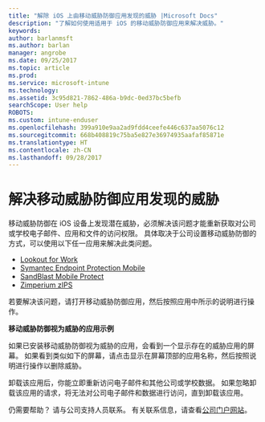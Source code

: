 ```yaml
---
title: "解除 iOS 上由移动威胁防御应用发现的威胁 |Microsoft Docs"
description: "了解如何使用适用于 iOS 的移动威胁防御应用来解决威胁。"
keywords: 
author: barlanmsft
ms.author: barlan
manager: angrobe
ms.date: 09/25/2017
ms.topic: article
ms.prod: 
ms.service: microsoft-intune
ms.technology: 
ms.assetid: 3c95d821-7862-486a-b9dc-0ed37bc5befb
searchScope: User help
ROBOTS: 
ms.custom: intune-enduser
ms.openlocfilehash: 399a910e9aa2ad9fdd4ceefe446c637aa5076c12
ms.sourcegitcommit: 668b408819c75ba5e827e36974935aafaf85871e
ms.translationtype: HT
ms.contentlocale: zh-CN
ms.lasthandoff: 09/28/2017
---
```

# <a name="resolve-a-threat-found-by-a-mobile-threat-defense-app"></a>解决移动威胁防御应用发现的威胁

移动威胁防御在 iOS 设备上发现潜在威胁，必须解决该问题才能重新获取对公司或学校电子邮件、应用和文件的访问权限。 具体取决于公司设置移动威胁防御的方式，可以使用以下任一应用来解决此类问题。


* [Lookout for Work](you-need-to-resolve-a-threat-found-by-lookout-for-work-ios.md)
* [Symantec Endpoint Protection Mobile](you-need-to-resolve-a-threat-found-by-skycure-ios.md)
* [SandBlast Mobile Protect](you-need-to-resolve-a-threat-found-by-checkpoint-ios.md)
* [Zimperium zIPS](you-need-to-resolve-a-threat-found-by-zips-ios.md)

若要解决该问题，请打开移动威胁防御应用，然后按照应用中所示的说明进行操作。

**移动威胁防御视为威胁的应用示例**

如果已安装移动威胁防御视为威胁的应用，会看到一个显示存在的威胁应用的屏幕。 如果看到类似如下的屏幕，请点击显示在屏幕顶部的应用名称，然后按照说明进行操作以删除威胁。

卸载该应用后，你能立即重新访问电子邮件和其他公司或学校数据。 如果忽略卸载该应用的请求，将无法对公司电子邮件和数据进行访问，直到卸载该应用。

仍需要帮助？ 请与公司支持人员联系。 有关联系信息，请查看[公司门户网站](https://portal.manage.microsoft.com)。

